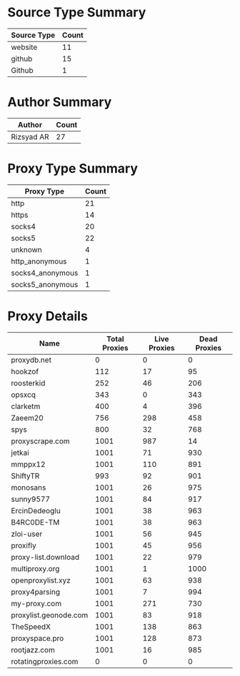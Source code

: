 # Source Type Summary

| Source Type | Count |
|-------------|-------|
| website | 11 |
| github | 15 |
| Github | 1 |


# Author Summary

| Author | Count |
|--------|-------|
| Rizsyad AR | 27 |


# Proxy Type Summary

| Proxy Type | Count |
|------------|-------|
| http | 21 |
| https | 14 |
| socks4 | 20 |
| socks5 | 22 |
| unknown | 4 |
| http_anonymous | 1 |
| socks4_anonymous | 1 |
| socks5_anonymous | 1 |


# Proxy Details

| Name | Total Proxies | Live Proxies | Dead Proxies |
|------|---------------|--------------|---------------|
| proxydb.net | 0 | 0 | 0 |
| hookzof | 112 | 17 | 95 |
| roosterkid | 252 | 46 | 206 |
| opsxcq | 343 | 0 | 343 |
| clarketm | 400 | 4 | 396 |
| Zaeem20 | 756 | 298 | 458 |
| spys | 800 | 32 | 768 |
| proxyscrape.com | 1001 | 987 | 14 |
| jetkai | 1001 | 71 | 930 |
| mmppx12 | 1001 | 110 | 891 |
| ShiftyTR | 993 | 92 | 901 |
| monosans | 1001 | 26 | 975 |
| sunny9577 | 1001 | 84 | 917 |
| ErcinDedeoglu | 1001 | 38 | 963 |
| B4RC0DE-TM | 1001 | 38 | 963 |
| zloi-user | 1001 | 56 | 945 |
| proxifly | 1001 | 45 | 956 |
| proxy-list.download | 1001 | 22 | 979 |
| multiproxy.org | 1001 | 1 | 1000 |
| openproxylist.xyz | 1001 | 63 | 938 |
| proxy4parsing | 1001 | 7 | 994 |
| my-proxy.com | 1001 | 271 | 730 |
| proxylist.geonode.com | 1001 | 83 | 918 |
| TheSpeedX | 1001 | 138 | 863 |
| proxyspace.pro | 1001 | 128 | 873 |
| rootjazz.com | 1001 | 16 | 985 |
| rotatingproxies.com | 0 | 0 | 0 |
